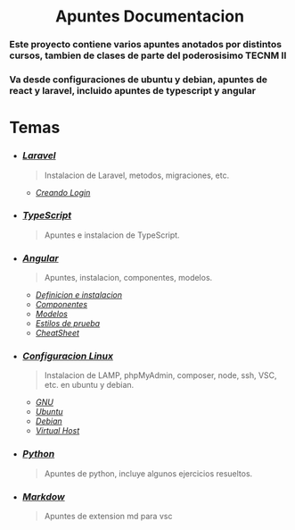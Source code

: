 <h1 align="center">Apuntes Documentacion</h1>

### Este proyecto contiene varios apuntes anotados por distintos cursos, tambien de clases de parte del poderosisimo TECNM II

### Va desde configuraciones de ubuntu y debian, apuntes de react y laravel, incluido apuntes de typescript y angular

# Temas 

- ### ***[Laravel](ApuntesLaravel/laravel.md)*** 
  > Instalacion de Laravel, metodos, migraciones, etc.
  - *[Creando Login](ApuntesLaravel/creandoLogin.md)*
- ### ***[TypeScript](apuntesFront/apuntes_typescript.md)***
  > Apuntes e instalacion de TypeScript.
- ### ***[Angular]()***
  > Apuntes, instalacion, componentes, modelos.
  - *[Definicion e instalacion](apuntesFront/angular/angular.md)*
  - *[Componentes](apuntesFront/angular/componente.md)*
  - *[Modelos](apuntesFront/angular/model.md)*
  - *[Estilos de prueba](apuntesFront/angular/estilos-basicos.css)*
  - *[CheatSheet](apuntesFront/cheat/angular-cheat-sheet.pdf)*
- ### ***[Configuracion Linux](ApuntesLinux)***
    > Instalacion de LAMP, phpMyAdmin, composer, node, ssh, VSC, etc. en ubuntu y debian.
    - *[GNU](ApuntesLinux/gnu.md)*
    - *[Ubuntu](ApuntesLinux/ubuntu_config/desarrollador.md)*
    - *[Debian](ApuntesLinux/debian_config/desarrollador.md)*
    - *[Virtual Host](ApuntesLinux/virtualHost.md)*
<!-- - ### ***[ECMAS6](ApuntesPLF/ECMAS6.md)***
  > Apuntes de JS con babel. -->
  <!-- apuntesReact/apuntesR.md -->
<!-- - ### ***[React]()***
  > Apuntes de React, aun en proceso. -->
<!-- - ### ***[ReactNative]()***
  > Apuntes de React Native aun en proceso. -->
- ### ***[Python](Python/)***
  > Apuntes de python, incluye algunos ejercicios resueltos.

- ### ***[Markdow](apunteMarkdow/apunttes.md)***
  > Apuntes de extension md para vsc
